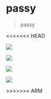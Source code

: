 # passy
> passy

<<<<<<< HEAD

![](http://i.imgur.com/uhxjRaX.jpg)

![](https://cloud.githubusercontent.com/assets/170270/3557014/b88c7298-092a-11e4-8c10-e874d286548f.gif)

![](https://cloud.githubusercontent.com/assets/170270/3557015/bba49758-092a-11e4-967c-265d9acbb819.gif)

![](https://cloud.githubusercontent.com/assets/170270/3557018/ced5390e-092a-11e4-9d6b-07ac38b94f4d.gif)

\>\>\>\>\>\>\> ARM

